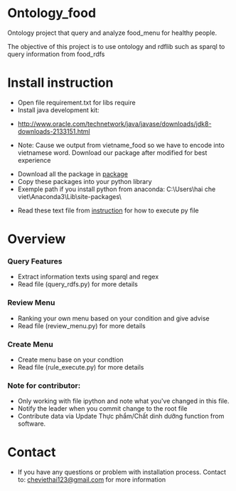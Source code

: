 # Ontology_food

Ontology project that query and analyze food_menu for healthy people.

The objective of this project is to use ontology and rdflib such as sparql to query information from food_rdfs

# Install instruction
* Open file requirement.txt for libs require
* Install java development kit:
- http://www.oracle.com/technetwork/java/javase/downloads/jdk8-downloads-2133151.html
* Note: Cause we output from vietname_food so we have to encode into vietnamese word. Download our package after modified 
for best experience 
- Download all the package in [package](lib_for_project) 
- Copy these packages into your python library 
- Exemple path if you install python from anaconda: C:\Users\hai che viet\Anaconda3\Lib\site-packages\
* Read these text file from [instruction](instruction) for how to execute py file


# Overview

### Query Features 

* Extract information texts using sparql and regex 
* Read file (query_rdfs.py) for more details

### Review Menu
* Ranking your own menu based on your condition and give advise
* Read file (review_menu.py) for more details

### Create Menu
* Create menu base on your condtion
* Read file (rule_execute.py) for more details

### Note for contributor:
* Only working with file ipython and note what you've changed in this file.
* Notify the leader when you commit change to the root file 
* Contribute data via Update Thực phẩm/Chất dinh dưỡng function from software.

# Contact
* If you have any questions or problem with installation process. Contact to: cheviethai123@gmail.com for more information